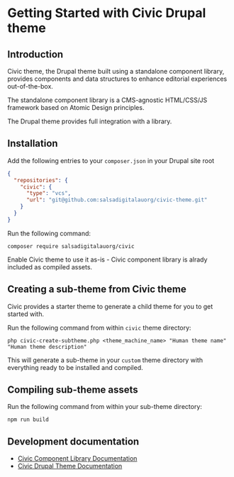 # Getting Started with Civic Drupal theme

## Introduction

Civic theme, the Drupal theme built using a standalone component library,
provides components and data structures to enhance editorial experiences
out-of-the-box.

The standalone component library is a CMS-agnostic HTML/CSS/JS framework based
on Atomic Design principles.

The Drupal theme provides full integration with a library.

## Installation

Add the following entries to your `composer.json` in your Drupal site root
```json
{
  "repositories": {
    "civic": {
      "type": "vcs",
      "url": "git@github.com:salsadigitalauorg/civic-theme.git"
    }
  }
}
```

Run the following command:

    composer require salsadigitalauorg/civic

Enable Civic theme to use it as-is - Civic component library is alrady included
as compiled assets.

## Creating a sub-theme from Civic theme

Civic provides a starter theme to generate a child theme for you to get started
with.

Run the following command from within `civic` theme directory:

    php civic-create-subtheme.php <theme_machine_name> "Human theme name" "Human theme description"

This will generate a sub-theme in your `custom` theme directory with everything
ready to be installed and compiled.

## Compiling sub-theme assets

Run the following command from within your sub-theme directory:

    npm run build

## Development documentation

- [Civic Component Library Documentation](./civic-library/docs/introduction.md)
- [Civic Drupal Theme Documentation](./docs/introduction.md)
